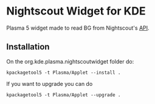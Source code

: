Nightscout Widget for KDE
=================

Plasma 5 widget made to read BG from Nightscout's [API](https://github.com/nightscout/cgm-remote-monitor).

Installation
------------
On the org.kde.plasma.nightscoutwidget folder do:

```
kpackagetool5 -t Plasma/Applet --install .
```

If you want to upgrade you can do
```
kpackagetool5 -t Plasma/Applet --upgrade .
```
